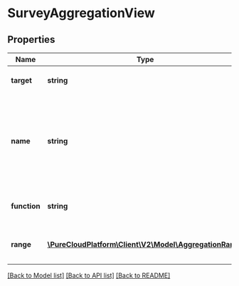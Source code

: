 # SurveyAggregationView

## Properties
Name | Type | Description | Notes
------------ | ------------- | ------------- | -------------
**target** | **string** | Target metric name | 
**name** | **string** | A unique name for this view. Must be distinct from other views and built-in metric names. | 
**function** | **string** | Type of view you wish to create | 
**range** | [**\PureCloudPlatform\Client\V2\Model\AggregationRange**](AggregationRange.md) | Range of numbers for slicing up data | [optional] 

[[Back to Model list]](../README.md#documentation-for-models) [[Back to API list]](../README.md#documentation-for-api-endpoints) [[Back to README]](../README.md)


